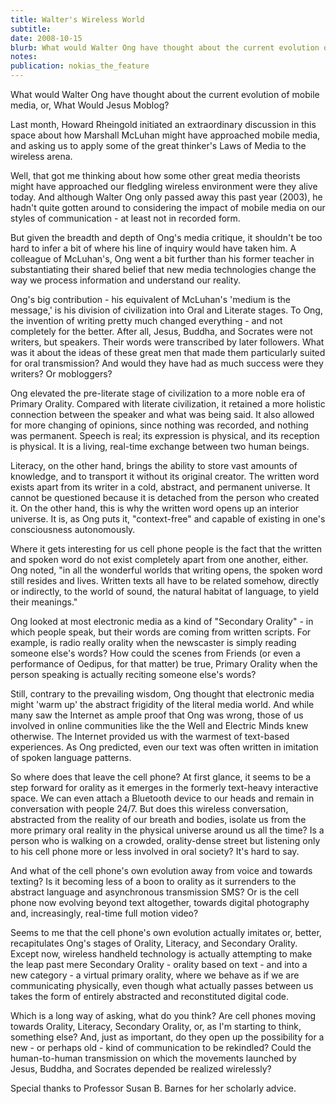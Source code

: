 ```yaml
---
title: Walter's Wireless World
subtitle: 
date: 2008-10-15
blurb: What would Walter Ong have thought about the current evolution of mobile media, or, What Would Jesus Moblog?
notes: 
publication: nokias_the_feature
---
```


What would Walter Ong have thought about the current evolution of mobile media, or, What Would Jesus Moblog?

  
Last month, Howard Rheingold initiated an extraordinary discussion in this space about how Marshall McLuhan might have approached mobile media, and asking us to apply some of the great thinker's Laws of Media to the wireless arena.

Well, that got me thinking about how some other great media theorists might have approached our fledgling wireless environment were they alive today. And although Walter Ong only passed away this past year (2003), he hadn't quite gotten around to considering the impact of mobile media on our styles of communication - at least not in recorded form.

But given the breadth and depth of Ong's media critique, it shouldn't be too hard to infer a bit of where his line of inquiry would have taken him. A colleague of McLuhan's, Ong went a bit further than his former teacher in substantiating their shared belief that new media technologies change the way we process information and understand our reality.

Ong's big contribution - his equivalent of McLuhan's 'medium is the message,' is his division of civilization into Oral and Literate stages. To Ong, the invention of writing pretty much changed everything - and not completely for the better. After all, Jesus, Buddha, and Socrates were not writers, but speakers. Their words were transcribed by later followers. What was it about the ideas of these great men that made them particularly suited for oral transmission? And would they have had as much success were they writers? Or mobloggers?

Ong elevated the pre-literate stage of civilization to a more noble era of Primary Orality. Compared with literate civilization, it retained a more holistic connection between the speaker and what was being said. It also allowed for more changing of opinions, since nothing was recorded, and nothing was permanent. Speech is real; its expression is physical, and its reception is physical. It is a living, real-time exchange between two human beings.

Literacy, on the other hand, brings the ability to store vast amounts of knowledge, and to transport it without its original creator. The written word exists apart from its writer in a cold, abstract, and permanent universe. It cannot be questioned because it is detached from the person who created it. On the other hand, this is why the written word opens up an interior universe. It is, as Ong puts it, "context-free" and capable of existing in one's consciousness autonomously.

Where it gets interesting for us cell phone people is the fact that the written and spoken word do not exist completely apart from one another, either. Ong noted, "in all the wonderful worlds that writing opens, the spoken word still resides and lives. Written texts all have to be related somehow, directly or indirectly, to the world of sound, the natural habitat of language, to yield their meanings."

Ong looked at most electronic media as a kind of "Secondary Orality" - in which people speak, but their words are coming from written scripts. For example, is radio really orality when the newscaster is simply reading someone else's words? How could the scenes from Friends (or even a performance of Oedipus, for that matter) be true, Primary Orality when the person speaking is actually reciting someone else's words?

Still, contrary to the prevailing wisdom, Ong thought that electronic media might 'warm up' the abstract frigidity of the literal media world. And while many saw the Internet as ample proof that Ong was wrong, those of us involved in online communities like the the Well and Electric Minds knew otherwise. The Internet provided us with the warmest of text-based experiences. As Ong predicted, even our text was often written in imitation of spoken language patterns.

So where does that leave the cell phone? At first glance, it seems to be a step forward for orality as it emerges in the formerly text-heavy interactive space. We can even attach a Bluetooth device to our heads and remain in conversation with people 24/7. But does this wireless conversation, abstracted from the reality of our breath and bodies, isolate us from the more primary oral reality in the physical universe around us all the time? Is a person who is walking on a crowded, orality-dense street but listening only to his cell phone more or less involved in oral society? It's hard to say.

And what of the cell phone's own evolution away from voice and towards texting? Is it becoming less of a boon to orality as it surrenders to the abstract language and asynchronous transmission SMS? Or is the cell phone now evolving beyond text altogether, towards digital photography and, increasingly, real-time full motion video?

Seems to me that the cell phone's own evolution actually imitates or, better, recapitulates Ong's stages of Orality, Literacy, and Secondary Orality. Except now, wireless handheld technology is actually attempting to make the leap past mere Secondary Orality - orality based on text - and into a new category - a virtual primary orality, where we behave as if we are communicating physically, even though what actually passes between us takes the form of entirely abstracted and reconstituted digital code.

Which is a long way of asking, what do you think? Are cell phones moving towards Orality, Literacy, Secondary Orality, or, as I'm starting to think, something else? And, just as important, do they open up the possibility for a new - or perhaps old - kind of communication to be rekindled? Could the human-to-human transmission on which the movements launched by Jesus, Buddha, and Socrates depended be realized wirelessly?

  
Special thanks to Professor Susan B. Barnes for her scholarly advice.
